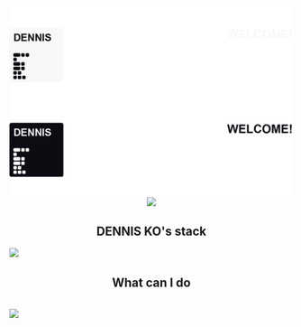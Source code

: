 <div align="center">
  <div align="right">
  <!--<img align="right" display="block" src="https://github-readme-stats.vercel.app/api?username=dennis0324&theme=slateorange&hide_rank=true&line_height=24"/>-->
  <!--<img align="right" src="https://github-readme-stats.vercel.app/api/top-langs/?username=dennis0324&theme=slateorange&hide=Procfile&layout=compact&langs_count=6"/>-->
  
  </div>
  <img align="right" src="https://github.com/dennis0324/dennis0324/blob/main/src/banner_dark.png#gh-dark-mode-only"/>
  <img align="right" src="https://github.com/dennis0324/dennis0324/blob/main/src/banner_light_%EB%8C%80%EC%A7%80%20.png#gh-light-mode-only"/>
  </div>
  <div align="center">

  <a href="https://solved.ac/dennis0324"><img src="http://mazassumnida.wtf/api/mini/generate_badge?boj=dennis0324"/></a>
 
</div>

<div align="center">

## DENNIS KO's stack

</div>

<a><img height=25 src="https://img.shields.io/badge/JavaScript-F7DF1E?style=flat-square&logo=JavaScript&logoColor=ffffff"/></a>

<div align="center">

## What can I do
</div>
  
<br>  
<img  src="https://github-readme-stats.vercel.app/api/top-langs/?username=dennis0324&theme=dark&hide_border=true&hide=Procfile&layout=compact&langs_count=6"/>
</div>
<br>
<!-- <img align="right" display="block" src="https://github-readme-stats.vercel.app/api?username=dennis0324&theme=slateorange&hide_rank=true&line_height=24"/> -->
